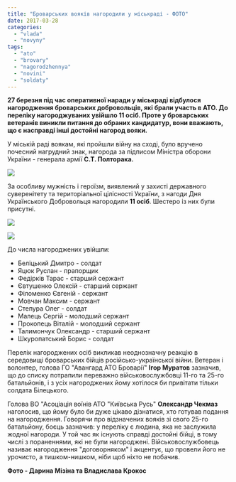 ```yaml
---
title: "Броварських вояків нагородили у міськраді - ФОТО"
date: 2017-03-28
categories: 
  - "vlada"
  - "novyny"
tags: 
  - "ato"
  - "brovary"
  - "nagorodzhennya"
  - "novini"
  - "soldaty"
---
```


**27 березня під час оперативної наради у міськраді відбулося нагородження броварських добровольців, які брали участь в АТО. До переліку нагороджуваних увійшло 11 осіб. Проте у броварських ветеранів виникли питання до обраних кандидатур, вони вважають, що є насправді інші достойні нагород вояки.**

У міській раді воякам, які пройшли війну на сході, було вручено почесний нагрудний знак, нагорода за підписом Міністра оборони України - генерала армії **С.Т. Полторака.**

[![](https://mpz.brovary.org/wp-content/uploads/2017/03/nagorodzhennya-ATO-1.jpg)](https://mpz.brovary.org/wp-content/uploads/2017/03/nagorodzhennya-ATO-1.jpg)

За особливу мужність і героїзм, виявлений у захисті державного суверенітету та територіальної цілісності України, з нагоди Дня Українського Добровольця нагородили **11 осіб**. Шестеро із них були присутні.

[![](https://mpz.brovary.org/wp-content/uploads/2017/03/nagorodzhennya-ATO-2.jpg)](https://mpz.brovary.org/wp-content/uploads/2017/03/nagorodzhennya-ATO-2.jpg)

[![](https://mpz.brovary.org/wp-content/uploads/2017/03/nagorodzhennya-ATO-3.jpg)](https://mpz.brovary.org/wp-content/uploads/2017/03/nagorodzhennya-ATO-3.jpg)

До числа нагороджених увійшли:

- Беліцький Дмитро - солдат
- Яцюк Руслан - прапорщик
- Федірків Тарас - старший сержант
- Євтушенко Олексій - старший сержант
- Філоменко Євгеній - сержант
- Мовчан Максим - сержант
- Степура Олег - солдат
- Малець Сергій - молодший сержант
- Прокопець Віталій - молодший сержант
- Талимончук Олександр - старший сержант
- Шкуропатський Борис - солдат

Перелік нагороджених осіб викликав неоднозначну реакцію в середовищі броварських бійців російсько-української війни. Ветеран і волонтер, голова ГО "Авангард АТО Броварії" **Ігор Муратов** зазначив, що до списку потрапили переважно військовослужбовці 11-го та 25-го батальйонів, і з усіх нагороджених йому хотілося би привітати тільки солдата Білецького.

Голова ВО "Асоціація воїнів АТО "Київська Русь" **Олександр Чекмаз** наголосив, що йому було би дуже цікаво дізнатися, хто готував подання на нагородження. Говорячи про відзначених вояків зі свого 25-го батальйону, боєць зазначив: у переліку є людина, яка не заслужила жодної нагороди. У той час як існують справді достойні бійці, в тому числі з пораненнями, які не були нагороджені. Військовослужбовець називає нагородження "договорняком" і акцентує, що провели його не урочисто, а тишком-нишком, ніби щоб ніхто не побачив.

**Фото - Дарина Мізіна та Владислава Крокос**
